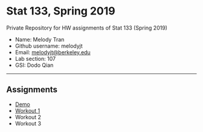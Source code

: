 # Stat 133, Spring 2019

Private Repository for HW assignments of Stat 133 (Spring 2019)

- Name: Melody Tran
- Github username: melodyjt
- Email: melodyjt@berkeley.edu
- Lab section: 107
- GSI: Dodo Qian

-----

## Assignments

- [Demo](demo)
- [Workout 1](workout1)
- Workout 2
- Workout 3


